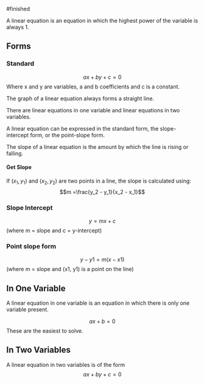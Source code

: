 #finished 

A linear equation is an equation in which the highest power of the variable is always 1.

## Forms

### Standard

$$ ax + by + c = 0 $$
Where x and y are variables, a and b coefficients and c is a constant.

The graph of a linear equation always forms a straight line.

There are linear equations in one variable and linear equations in two variables.

A linear equation can be expressed in the standard form, the slope-intercept form, or the point-slope form.

The slope of a linear equation is the amount by which the line is rising or falling.

#### Get Slope
If $(x_1, y_1) \text{ and } (x_2, y_2)$ are two points in a line, the slope is calculated using:
$$m =\frac{y_2 - y_1}{x_2 - x_1}$$


### Slope Intercept 
$$ y = mx + c $$
 (where m = slope and c = y-intercept)

### Point slope form
$$y - y1 = m(x - x1)$$ 
(where m = slope and (x1, y1) is a point on the line)

## In One Variable
A linear equation in one variable is an equation in which there is only one variable present.

$$ax + b = 0$$ These are the easiest to solve.

## In Two Variables
A linear equation in two variables is of the form 
$$ax + by + c = 0$$
